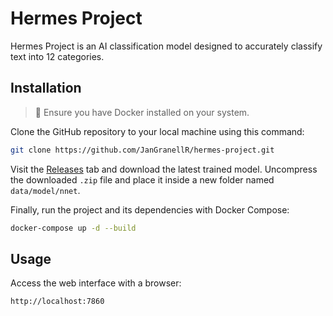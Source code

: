 # Hermes Project

Hermes Project is an AI classification model designed to accurately classify text into 12 categories.

## Installation

> 👀 Ensure you have Docker installed on your system.

Clone the GitHub repository to your local machine using this command:

``` bash
git clone https://github.com/JanGranellR/hermes-project.git
```

Visit the [Releases](https://github.com/JanGranellR/hermes-project/releases) tab and download the latest trained model. Uncompress the downloaded `.zip` file and place it inside a new folder named `data/model/nnet`.

Finally, run the project and its dependencies with Docker Compose:

``` bash
docker-compose up -d --build
```

## Usage
Access the web interface with a browser:

``` bash
http://localhost:7860
```